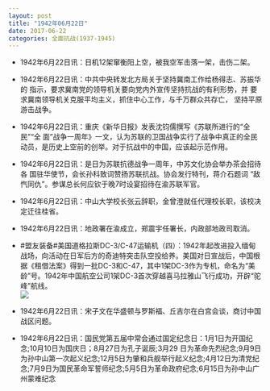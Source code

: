 ```yaml
---
layout: post
title: "1942年06月22日"
date: 2017-06-22
categories: 全面抗战(1937-1945)
---
```


<meta name="referrer" content="no-referrer" />

- 1942年6月22日讯：日机12架窜衡阳上空，被我空军击落一架，击伤二架。 

- 1942年6月22日讯：中共中央转发北方局关于坚持冀南工作给杨得志、苏振华的 指示，要求冀南党的领导机关要向党内外宣传坚持抗战的有利形势，并 要求冀南领导机关克服平均主义，抓住中心工作，与千万群众共存亡， 坚持平原游击战争。 

- 1942年6月22日讯：重庆《新华日报》发表沈钧儒撰写《苏联所进行的“全民”“全 面”战争一周年》一文，认为苏联的卫国战争实行了战争中真正的全民 动员，是历史上空前的创举。对于抗战中的中国，应该起示范作用。 

- 1942年6月22日讯：是日为苏联抗德战争一周年，中苏文化协会举办茶会招待各 国驻华使节，会长孙科致词赞扬苏联抗战。协会发行特刊，蒋介石题词 “敌忾同仇”。参谋总长何应钦于晚7时设宴招待在渝苏联军官。 

- 1942年6月22日讯：中山大学校长张云辞职，金曾澄就任代理校长职，该校决定迁往桂省。 

- 1942年6月22日讯：地政署在渝成立，郑震宇任署长，内政部地政司取消。 

- #盟友装备#美国道格拉斯DC-3/C-47运输机（四）：1942年起改进投入缅甸战场，向活动在日军后方的奇迪特突击队空投给养。美国对日宣战后，中国根据《租借法案》得到一批DC-3和C-47，其中1架DC-3作为专机，命名为“美龄”号。1942年中国航空公司1架DC-3首次穿越喜马拉雅山飞行成功，开辟“驼峰”航线。 <br/><img src="https://wx1.sinaimg.cn/large/aca367d8ly1fgtqzaq0vgj20ci15q7bs.jpg" />

- 1942年6月22日讯：宋子文在华盛顿与罗斯福、丘吉尔在白宫会谈，商讨中国战区问题。 

- 1942年6月22日讯：国民党第五届中常会通过国定纪念日：1月1日为开国纪念;10月10日为国庆日；8月27日为孔子诞辰;3月29 日为革命先烈纪念;9月9日为孙中山第一次起义纪念;12月5日为肇和兵舰举行起义纪念;4月12日为清党纪念;7月9日为国民革命军誓师纪念;5月5日为革命政府纪念;6月15日为孙中山广州蒙难纪念 

